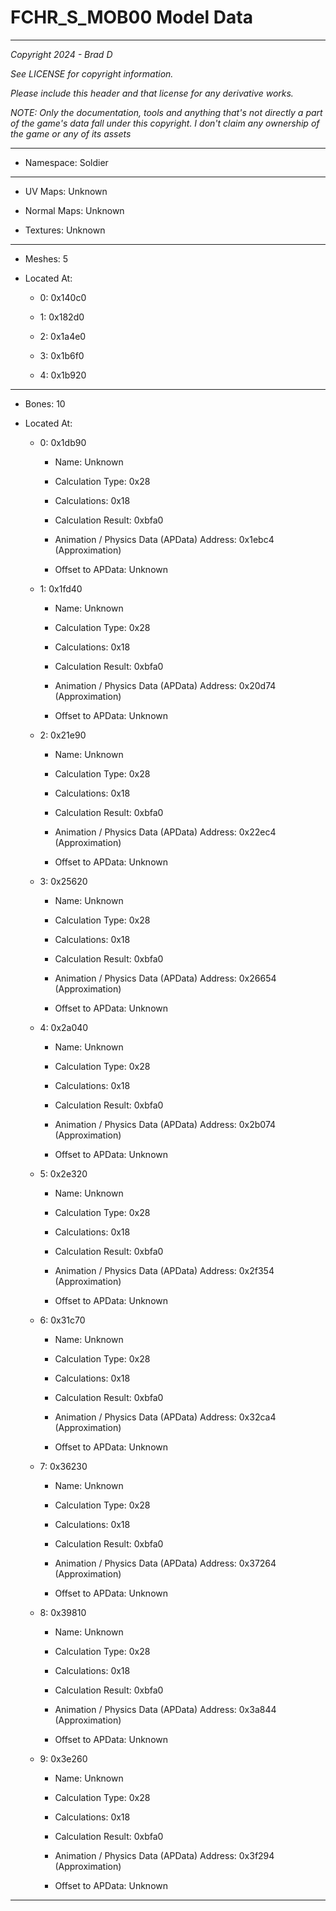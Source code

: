 # FCHR_S_MOB00 Model Data

---

*Copyright 2024 - Brad D*

*See LICENSE for copyright information.*

*Please include this header and that license for any derivative works.*

*NOTE: Only the documentation, tools and anything that's not directly a part of the game's data fall under this copyright. I don't claim any ownership of the game or any of its assets*

---

* Namespace: Soldier

---

* UV Maps: Unknown

* Normal Maps: Unknown

* Textures: Unknown

---

* Meshes: 5

* Located At:

  * 0: 0x140c0

  * 1: 0x182d0

  * 2: 0x1a4e0

  * 3: 0x1b6f0

  * 4: 0x1b920

---

* Bones: 10

* Located At:

  * 0: 0x1db90

    * Name: Unknown

    * Calculation Type: 0x28

    * Calculations: 0x18

    * Calculation Result: 0xbfa0

    * Animation / Physics Data (APData) Address: 0x1ebc4 (Approximation)

    * Offset to APData: Unknown

  * 1: 0x1fd40

    * Name: Unknown

    * Calculation Type: 0x28

    * Calculations: 0x18

    * Calculation Result: 0xbfa0

    * Animation / Physics Data (APData) Address: 0x20d74 (Approximation)

    * Offset to APData: Unknown

  * 2: 0x21e90

    * Name: Unknown

    * Calculation Type: 0x28

    * Calculations: 0x18

    * Calculation Result: 0xbfa0

    * Animation / Physics Data (APData) Address: 0x22ec4 (Approximation)

    * Offset to APData: Unknown

  * 3: 0x25620

    * Name: Unknown

    * Calculation Type: 0x28

    * Calculations: 0x18

    * Calculation Result: 0xbfa0

    * Animation / Physics Data (APData) Address: 0x26654 (Approximation)

    * Offset to APData: Unknown

  * 4: 0x2a040

    * Name: Unknown

    * Calculation Type: 0x28

    * Calculations: 0x18

    * Calculation Result: 0xbfa0

    * Animation / Physics Data (APData) Address: 0x2b074 (Approximation)

    * Offset to APData: Unknown

  * 5: 0x2e320

    * Name: Unknown

    * Calculation Type: 0x28

    * Calculations: 0x18

    * Calculation Result: 0xbfa0

    * Animation / Physics Data (APData) Address: 0x2f354 (Approximation)

    * Offset to APData: Unknown

  * 6: 0x31c70

    * Name: Unknown

    * Calculation Type: 0x28

    * Calculations: 0x18

    * Calculation Result: 0xbfa0

    * Animation / Physics Data (APData) Address: 0x32ca4 (Approximation)

    * Offset to APData: Unknown

  * 7: 0x36230

    * Name: Unknown

    * Calculation Type: 0x28

    * Calculations: 0x18

    * Calculation Result: 0xbfa0

    * Animation / Physics Data (APData) Address: 0x37264 (Approximation)

    * Offset to APData: Unknown

  * 8: 0x39810

    * Name: Unknown

    * Calculation Type: 0x28

    * Calculations: 0x18

    * Calculation Result: 0xbfa0

    * Animation / Physics Data (APData) Address: 0x3a844 (Approximation)

    * Offset to APData: Unknown

  * 9: 0x3e260

    * Name: Unknown

    * Calculation Type: 0x28

    * Calculations: 0x18

    * Calculation Result: 0xbfa0

    * Animation / Physics Data (APData) Address: 0x3f294 (Approximation)

    * Offset to APData: Unknown

---

